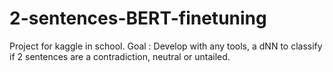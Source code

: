 # 2-sentences-BERT-finetuning
Project for kaggle in school. Goal : Develop with any tools, a dNN to classify if 2 sentences are a contradiction, neutral or untailed.
